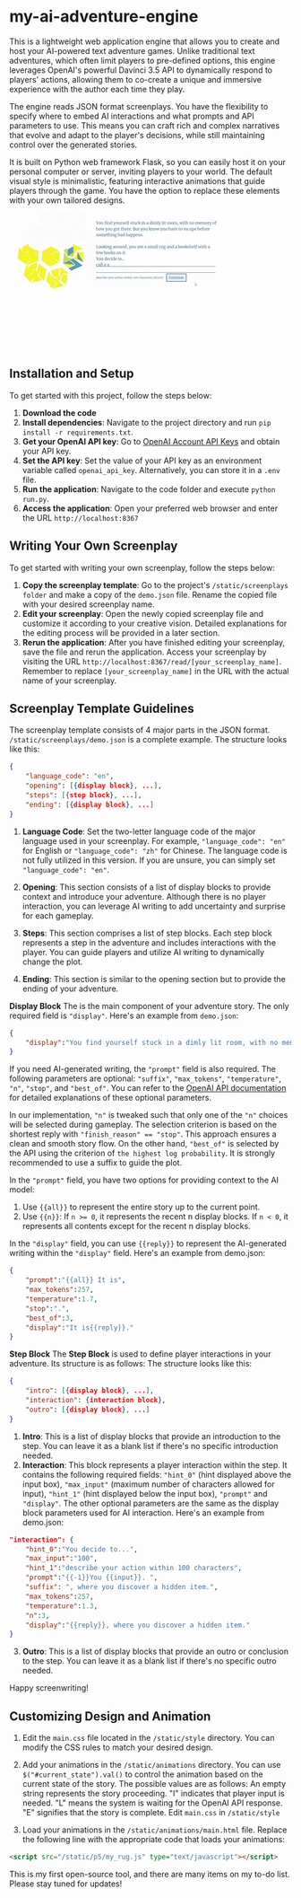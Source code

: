 # my-ai-adventure-engine

This is a lightweight web application engine that allows you to create and host your AI-powered text adventure games. Unlike traditional text adventures, which often limit players to pre-defined options, this engine leverages OpenAI's powerful Davinci 3.5 API to dynamically respond to players' actions, allowing them to co-create a unique and immersive experience with the author each time they play.

The engine reads JSON format screenplays. You have the flexibility to specify where to embed AI interactions and what prompts and API parameters to use. This means you can craft rich and complex narratives that evolve and adapt to the player's decisions, while still maintaining control over the generated stories.

It is built on Python web framework Flask, so you can easily host it on your personal computer or server, inviting players to your world. The default visual style is minimalistic, featuring interactive animations that guide players through the game. You have the option to replace these elements with your own tailored designs.

![Alt Text](app/static/others/demo.gif)


## Installation and Setup
To get started with this project, follow the steps below:
1. **Download the code**
2. **Install dependencies**: Navigate to the project directory and run `pip install -r requirements.txt`.
3. **Get your OpenAI API key**: Go to [OpenAI Account API Keys](https://platform.openai.com/account/api-keys) and obtain your API key.
4. **Set the API key**: Set the value of your API key as an environment variable called `openai_api_key`. Alternatively, you can store it in a `.env` file.
5. **Run the application**: Navigate to the code folder and execute `python run.py`.
6. **Access the application**: Open your preferred web browser and enter the URL `http://localhost:8367`


## Writing Your Own Screenplay
To get started with writing your own screenplay, follow the steps below:
1. **Copy the screenplay template**: Go to the project's `/static/screenplays folder` and make a copy of the `demo.json` file. Rename the copied file with your desired screenplay name.
2. **Edit your screenplay**: Open the newly copied screenplay file and customize it according to your creative vision. Detailed explanations for the editing process will be provided in a later section.
3. **Rerun the application**: After you have finished editing your screenplay, save the file and rerun the application. Access your screenplay by visiting the URL `http://localhost:8367/read/[your_screenplay_name]`. Remember to replace `[your_screenplay_name]` in the URL with the actual name of your screenplay.


## Screenplay Template Guidelines

The screenplay template consists of 4 major parts in the JSON format. `/static/screenplays/demo.json` is a complete example. 
The structure looks like this:
```json
{
    "language_code": "en",
    "opening": [{display block}, ...],
    "steps": [{step block}, ...],
    "ending": [{display block}, ...]
}
```

1. **Language Code**: Set the two-letter language code of the major language used in your screenplay. For example, `"language_code": "en"` for English or `"language_code": "zh"` for Chinese. The language code is not fully utilized in this version. If you are unsure, you can simply set `"language_code": "en"`.

2. **Opening**: This section consists of a list of display blocks to provide context and introduce your adventure. Although there is no player interaction, you can leverage AI writing to add uncertainty and surprise for each gameplay.

3. **Steps**: This section comprises a list of step blocks. Each step block represents a step in the adventure and includes interactions with the player. You can guide players and utilize AI writing to dynamically change the plot.

4. **Ending**: This section is similar to the opening section but to provide the ending of your adventure.

**Display Block**
The is the main component of your adventure story. The only required field is `"display"`. Here's an example from `demo.json`:
```json
{
    "display":"You find yourself stuck in a dimly lit room, with no memory of how you got there. But you know you have to escape before something bad happens."
}
```
If you need AI-generated writing, the `"prompt"` field is also required. The following parameters are optional: `"suffix"`, `"max_tokens"`, `"temperature"`, `"n"`, `"stop"`, and `"best_of"`. You can refer to the [OpenAI API documentation](https://platform.openai.com/docs/api-reference/completions/create) for detailed explanations of these optional parameters.

In our implementation, `"n"` is tweaked such that only one of the `"n"` choices will be selected during gameplay. The selection criterion is based on the shortest reply with `"finish_reason" == "stop"`. This approach ensures a clean and smooth story flow. On the other hand, `"best_of"` is selected by the API using the criterion of `the highest log probability`. It is strongly recommended to use a suffix to guide the plot. 

In the `"prompt"` field, you have two options for providing context to the AI model:
1. Use `{{all}}` to represent the entire story up to the current point.
2. Use `{{n}}`: If `n >= 0`, it represents the recent n display blocks. If `n < 0`, it represents all contents except for the recent n display blocks.

In the `"display"` field, you can use `{{reply}}` to represent the AI-generated writing within the `"display"` field. 
Here's an example from demo.json:
```json
{
    "prompt":"{{all}} It is",
    "max_tokens":257,
    "temperature":1.7,
    "stop":".",
    "best_of":3,
    "display":"It is{{reply}}."
}
```

**Step Block**
The **Step Block** is used to define player interactions in your adventure. Its structure is as follows:
The structure looks like this:
```json
{
    "intro": [{display block}, ...],
    "interaction": {interaction block},
    "outro": [{display block}, ...]
}
```
1. **Intro**: This is a list of display blocks that provide an introduction to the step. You can leave it as a blank list if there's no specific introduction needed.
2. **Interaction**: This block represents a player interaction within the step. It contains the following required fields: `"hint_0"` (hint displayed above the input box), `"max_input"` (maximum number of characters allowed for input), `"hint_1"` (hint displayed below the input box), `"prompt"` and `"display"`. The other optional parameters are the same as the display block parameters used for AI interaction. Here's an example from demo.json:
```json
"interaction": {
    "hint_0":"You decide to...",
    "max_input":"100",
    "hint_1":"describe your action within 100 characters",
    "prompt":"{{-1}}You {{input}}. ",
    "suffix": ", where you discover a hidden item.",
    "max_tokens":257,
    "temperature":1.3,
    "n":3,
    "display":"{{reply}}, where you discover a hidden item."
}
```
3. **Outro**: This is a list of display blocks that provide an outro or conclusion to the step. You can leave it as a blank list if there's no specific outro needed.

Happy screenwriting!

## Customizing Design and Animation
1. Edit the `main.css` file located in the `/static/style` directory. You can modify the CSS rules to match your desired design.
2. Add your animations in the `/static/animations` directory. You can use `$("#current_state").val()` to control the animation based on the current state of the story. The possible values are as follows:
    An empty string represents the story proceeding.
"I" indicates that player input is needed.
"L" means the system is waiting for the OpenAI API response.
"E" signifies that the story is complete.
Edit `main.css` in `/static/style`

3. Load your animations in the `/static/animations/main.html` file. Replace the following line with the appropriate code that loads your animations:
```html
<script src="/static/p5/my_rug.js" type="text/javascript"></script>
```


This is my first open-source tool, and there are many items on my to-do list. Please stay tuned for updates!


